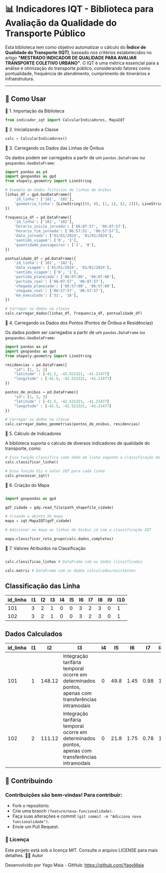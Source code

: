 # 📊 Indicadores IQT - Biblioteca para Avaliação da Qualidade do Transporte Público

Esta biblioteca tem como objetivo automatizar o cálculo do **Índice de Qualidade do Transporte (IQT)**, baseado nos critérios estabelecidos no artigo **"MESTRADO INDICADOR DE QUALIDADE PARA AVALIAR TRANSPORTE COLETIVO URBANO"**. O IQT é uma métrica essencial para a análise e otimização do transporte público, considerando fatores como pontualidade, frequência de atendimento, cumprimento de itinerários e infraestrutura.

---

## 🚀 Como Usar

🔹 1. Importação da Biblioteca

```python
from indicador_iqt import CalcularIndicadores, MapaIQT
```

🔹 2. Inicializando a Classe

```python
calc = CalcularIndicadores()
```

🔹 3. Carregando os Dados das Linhas de Ônibus

Os dados podem ser carregados a partir de um `pandas.DataFrame` ou `geopandas.GeoDataFrame`:

```python
import pandas as pd
import geopandas as gpd
from shapely.geometry import LineString

# Exemplo de dados fictícios de linhas de ônibus
linhas_df = gpd.GeoDataFrame({
    'id_linha': ['101', '102'],
    'geometria_linha': [LineString([(0, 0), (1, 1), (2, 2)]), LineString([(3, 3), (4, 4), (5, 5)])]
})

frequencia_df = pd.DataFrame({
    'id_linha': ['101', '102'],
    'horario_inicio_jornada': ['06:07:57', '06:07:57'],
    'horario_fim_jornada': ['06:57:51', '06:57:57'],
    'data_jornada': ['01/01/2024', '01/01/2024'],
    'sentido_viagem': ['0', '1'],
    'quantidade_passageiros': ['3', '8'],
})

pontualidade_df = pd.DataFrame({
    'id_linha': ['101', '102'],
    'data_viagem': ['01/01/2024', '01/01/2024'],
    'sentido_viagem': ['0', '1'],
    'partida_planejada': ['06:07:00', '06:07:00'],
    'partida_real': ['06:07:57', '06:07:57'],
    'chegada_planejada': ['06:57:00', '06:57:00'],
    'chegada_real': ['06:57:57', '06:57:57'],
    'km_executado': ['31', '16'],
})

# Carregar os dados na classe
calc.carregar_dados(linhas_df, frequencia_df, pontualidade_df)
```

🔹 4. Carregando os Dados dos Pontos (Pontos de Ônibus e Residências)

Os dados podem ser carregados a partir de um `pandas.DataFrame` ou `geopandas.GeoDataFrame`:

```python
import pandas as pd
import geopandas as gpd
from shapely.geometry import LineString

residencias = pd.DataFrame({
    "id": [1, 2, 3]
    "latitude" : [-41.5, -42.521321, -41.21477]
    "longitude" : [-41.5, -42.521321, -41.21477]
})

pontos_de_onibus = pd.DataFrame({
    "id": [1, 2, 3]
    "latitude" : [-41.5, -42.521321, -41.21477]
    "longitude" : [-41.5, -42.521321, -41.21477]
})

# Carregar os dados na classe
calc.carregar_dados_geometrias(pontos_de_onibus, residencias)
```

🔹 5. Cálculo de Indicadores

A biblioteca suporta o cálculo de diversos indicadores de qualidade do transporte, como:

```python
# Essa função classifica cada dado da linha segundo a classificação do IQT
calc.classificar_linha()

# Essa função diz o valor IQT para cada linha
calc.processar_iqt()
```

🔹 6. Criação do Mapa

```python

import geopandas as gpd

gdf_cidade = gdp.read_file(path_shapefile_cidade)

# Criando o objeto do mapa
mapa = iqt.MapaIQT(gdf_cidade)

# Adicionar no mapa as linhas de ônibus já com a classificação IQT

mapa.classificar_rota_grupo(calc.dados_completos)
```

🔹 7. Valores Atribuidos na Classificação

```python

calc.classificao_linhas # DataFrame com os dados clissificados

calc.matriz # DataFrame com os dados calculcados/existentes

```

## Classificação das Linha

| id_linha | I1  | I2  | I3  | I4  | I5  | I6  | I7  | I8  | I9  | I10 |
| -------- | --- | --- | --- | --- | --- | --- | --- | --- | --- | --- |
| 101      | 3   | 2   | 1   | 0   | 0   | 3   | 2   | 3   | 0   | 1   |
| 102      | 3   | 2   | 1   | 0   | 0   | 3   | 2   | 3   | 0   | 1   |

## Dados Calculados

| id_linha | I1  | I2     | I3                                                                                                 | I4  | I5   | I6   | I7   | I8  | I9                                                   | I10                           |
| -------- | --- | ------ | -------------------------------------------------------------------------------------------------- | --- | ---- | ---- | ---- | --- | ---------------------------------------------------- | ----------------------------- |
| 101      | 1   | 148.12 | Integração tarifária temporal ocorre em determinados pontos, apenas com transferências intramodais | 0   | 49.8 | 1.45 | 0.98 | 1   | Possuir informações em site e aplicativo atualizados | Aumento equivalente ao índice |
| 102      | 2   | 111.12 | Integração tarifária temporal ocorre em determinados pontos, apenas com transferências intramodais | 0   | 21.8 | 1.75 | 0.78 | 1   | Possuir informações em site e aplicativo atualizados | Aumento equivalente ao índice |

## 🤝 Contribuindo

### Contribuições são bem-vindas! Para contribuir:

- Fork o repositório.
- Crie uma branch `(feature/nova-funcionalidade)`.
- Faça suas alterações e commit `(git commit -m "Adiciona nova funcionalidade")`.
- Envie um Pull Request.

### 📜 Licença

Este projeto está sob a licença MIT. Consulte o arquivo LICENSE para mais detalhes.
👨‍💻 Autor

Desenvolvido por Yago Maia - GitHub: https://github.com/YagoMaia
